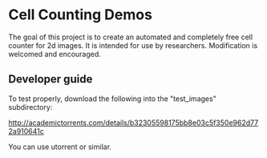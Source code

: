 # Cell Counting Demos

The goal of this project is to create an automated and completely free cell counter for 2d images. It is intended for use by researchers. Modification is welcomed and encouraged.

## Developer guide

To test properly, download the following into the "test_images" subdirectory:  

  http://academictorrents.com/details/b32305598175bb8e03c5f350e962d772a910641c 

You can use utorrent or similar.
